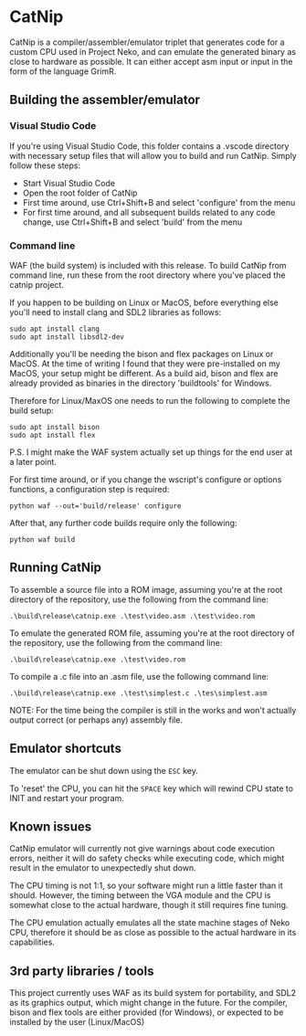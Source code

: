 # CatNip

CatNip is a compiler/assembler/emulator triplet that generates code for a custom CPU used in Project Neko, and can emulate the generated binary as close to hardware as possible. It can either accept asm input or input in the form of the language GrimR.

## Building the assembler/emulator

### Visual Studio Code
If you're using Visual Studio Code, this folder contains a .vscode directory with necessary setup files that will allow you to build and run CatNip. Simply follow these steps:

* Start Visual Studio Code
* Open the root folder of CatNip
* First time around, use Ctrl+Shift+B and select 'configure' from the menu
* For first time around, and all subsequent builds related to any code change, use Ctrl+Shift+B and select 'build' from the menu

### Command line
WAF (the build system) is included with this release. To build CatNip from command line, run these from the root directory where you've placed the catnip project.

If you happen to be building on Linux or MacOS, before everything else you'll need to install clang and SDL2 libraries as follows:
```
sudo apt install clang
sudo apt install libsdl2-dev
```

Additionally you'll be needing the bison and flex packages on Linux or MacOS. At the time of writing I found that they were pre-installed on my MacOS, your setup might be different. As a build aid, bison and flex are already provided as binaries in the directory 'buildtools' for Windows.

Therefore for Linux/MaxOS one needs to run the following to complete the build setup:
```
sudo apt install bison
sudo apt install flex
```

P.S. I might make the WAF system actually set up things for the end user at a later point.

For first time around, or if you change the wscript's configure or options functions, a configuration step is required:
```
python waf --out='build/release' configure
```

After that, any further code builds require only the following:
```
python waf build
```

## Running CatNip

To assemble a source file into a ROM image, assuming you're at the root directory of the repository, use the following from the command line:

```
.\build\release\catnip.exe .\test\video.asm .\test\video.rom
```

To emulate the generated ROM file, assuming you're at the root directory of the repository, use the following from the command line:

```
.\build\release\catnip.exe .\test\video.rom
```

To compile a .c file into an .asm file, use the following command line:

```
.\build\release\catnip.exe .\test\simplest.c .\tes\simplest.asm
```

NOTE: For the time being the compiler is still in the works and won't actually output correct (or perhaps any) assembly file.

## Emulator shortcuts

The emulator can be shut down using the `ESC` key.

To 'reset' the CPU, you can hit the `SPACE` key which will rewind CPU state to INIT and restart your program.

## Known issues

CatNip emulator will currently not give warnings about code execution errors, neither it will do safety checks while executing code, which might result in the emulator to unexpectedly shut down.

The CPU timing is not 1:1, so your software might run a little faster than it should. However, the timing between the VGA module and the CPU is somewhat close to the actual hardware, though it still requires fine tuning.

The CPU emulation actually emulates all the state machine stages of Neko CPU, therefore it should be as close as possible to the actual hardware in its capabilities.

## 3rd party libraries / tools

This project currently uses WAF as its build system for portability, and SDL2 as its graphics output, which might change in the future. For the compiler, bison and flex tools are either provided (for Windows), or expected to be installed by the user (Linux/MacOS)
